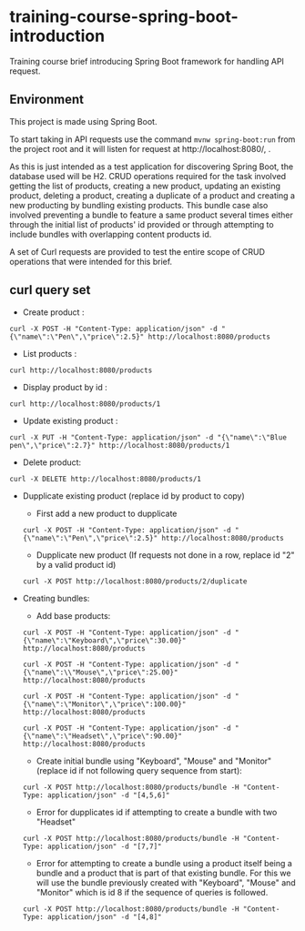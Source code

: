# training-course-spring-boot-introduction
Training course brief introducing Spring Boot framework for handling API request.

## Environment

This project is made using Spring Boot.

To start taking in API requests use the command `mvnw spring-boot:run` from the project root and it will listen for request at http://localhost:8080/, .

As this is just intended as a test application for discovering Spring Boot, the database used will be H2.
CRUD operations required for the task involved getting the list of products, creating a new product, updating an existing product, deleting a product, creating a duplicate of a product and creating a new producting by bundling existing products. 
This bundle case also involved preventing a bundle to feature a same product several times either through the initial list of products' id provided or through attempting to include bundles with overlapping content products id. 

A set of Curl requests are provided to test the entire scope of CRUD operations that were intended for this brief.



## curl query set

* Create product :

`curl -X POST -H "Content-Type: application/json" -d "{\"name\":\"Pen\",\"price\":2.5}" http://localhost:8080/products` 

* List products :

`curl http://localhost:8080/products`

* Display product by id :

`curl http://localhost:8080/products/1`

* Update existing product :

`curl -X PUT -H "Content-Type: application/json" -d "{\"name\":\"Blue pen\",\"price\":2.7}" http://localhost:8080/products/1`

* Delete product:

`curl -X DELETE http://localhost:8080/products/1`

* Dupplicate existing product (replace id by product to copy)
    * First add a new product to dupplicate

    `curl -X POST -H "Content-Type: application/json" -d "{\"name\":\"Pen\",\"price\":2.5}" http://localhost:8080/products`

    * Dupplicate new product (If requests not done in a row, replace id "2" by a valid product id)

    `curl -X POST http://localhost:8080/products/2/duplicate`

* Creating bundles:
    * Add base products:

    `curl -X POST -H "Content-Type: application/json" -d "{\"name\":\"Keyboard\",\"price\":30.00}" http://localhost:8080/products`

    `curl -X POST -H "Content-Type: application/json" -d "{\"name\":\\"Mouse\",\"price\":25.00}" http://localhost:8080/products`


    `curl -X POST -H "Content-Type: application/json" -d "
    {\"name\":\"Monitor\",\"price\":100.00}" http://localhost:8080/products`

    `curl -X POST -H "Content-Type: application/json" -d "{\"name\":\"Headset\",\"price\":90.00}" http://localhost:8080/products`

    * Create initial bundle using "Keyboard", "Mouse" and "Monitor" (replace id if not following query sequence from start):

    `curl -X POST http://localhost:8080/products/bundle -H "Content-Type: application/json" -d "[4,5,6]"`

    * Error for dupplicates id if attempting to create a bundle with two "Headset"

    `curl -X POST http://localhost:8080/products/bundle -H "Content-Type: application/json" -d "[7,7]"`

    * Error for attempting to create a bundle using a product itself being a bundle and a product that is part of that existing bundle. For this we will use the bundle previously created with "Keyboard", "Mouse" and "Monitor" which is id 8 if the sequence of queries is followed.

    `curl -X POST http://localhost:8080/products/bundle -H "Content-Type: application/json" -d "[4,8]"`